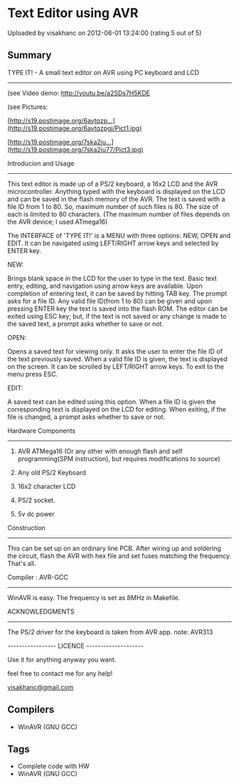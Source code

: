 # Text Editor using AVR

Uploaded by visakhanc on 2012-06-01 13:24:00 (rating 5 out of 5)

## Summary

TYPE IT! - A small text editor on AVR using PC keyboard and LCD  

---------------------------------------------------------------


(see Video demo: <http://youtu.be/a2SDs7H5KDE>


(see Pictures:


[http://s19.postimage.org/6aytqzp...](http://s19.postimage.org/6aytqzpgj/Pict1.jpg)  

[http://s19.postimage.org/7ska2ju...](http://s19.postimage.org/7ska2ju77/Pict3.jpg)


Introducion and Usage  

---------------------------


 This text editor is made up of a PS/2 keyboard, a 16x2 LCD and the AVR microcontroller. Anything typed with the keyboard is displayed on the LCD and can be saved in the flash memory of the AVR. The text is saved with a file ID from 1 to 80. So, maximum number of such files is 80. The size of each is limited to 80 characters. (The maximum number of files depends on the AVR device; I used ATmega16)


 The INTERFACE of 'TYPE IT!' is a MENU with three options: NEW, OPEN and EDIT. It can be navigated using LEFT/RIGHT arrow keys and selected by ENTER key. 


NEW:  

 Brings blank space in the LCD for the user to type in the text. Basic text entry, editing, and navigation using arrow keys are available. Upon completion of entering text, it can be saved by hitting TAB key. The prompt asks for a file ID. Any valid file ID(from 1 to 80) can be given and upon pressing ENTER key the text is saved into the flash ROM. The editor can be exited using ESC key; but, if the text is not saved or any change is made to the saved text, a prompt asks whether to save or not. 


OPEN:  

 Opens a saved text for viewing only. It asks the user to enter the file ID of the text previously saved. When a valid file ID is given, the text is displayed on the screen. It can be scrolled by LEFT/RIGHT arrow keys. To exit to the menu press ESC.


EDIT:  

 A saved text can be edited using this option. When a file ID is given the corresponding text is displayed on the LCD for editing. When exiting, if the file is changed, a prompt asks whether to save or not. 


Hardware Components  

---------------------------


1. AVR ATMega16 (Or any other with enough flash and self programming(SPM instruction), but requires modifications to source)  

2. Any old PS/2 Keyboard  

3. 16x2 character LCD  

4. PS/2 socket.  

5. 5v dc power


Construction  

------------------  

This can be set up on an ordinary line PCB. After wiring up and soldering the circuit, flash the AVR with hex file and set fuses matching the frequency. That's all. 


Compiler : AVR-GCC  

-------------------  

WinAVR is easy. The frequency is set as 8MHz in Makefile.


ACKNOWLEDGMENTS  

-----------------------  

The PS/2 driver for the keyboard is taken from AVR app. note: AVR313


----------------- LICENCE --------------------  

Use it for anything anyway you want.


feel free to contact me for any help!


 [visakhanc@gmail.com](mailto:visakhanc@gmail.com)

## Compilers

- WinAVR (GNU GCC)

## Tags

- Complete code with HW
- WinAVR (GNU GCC)
